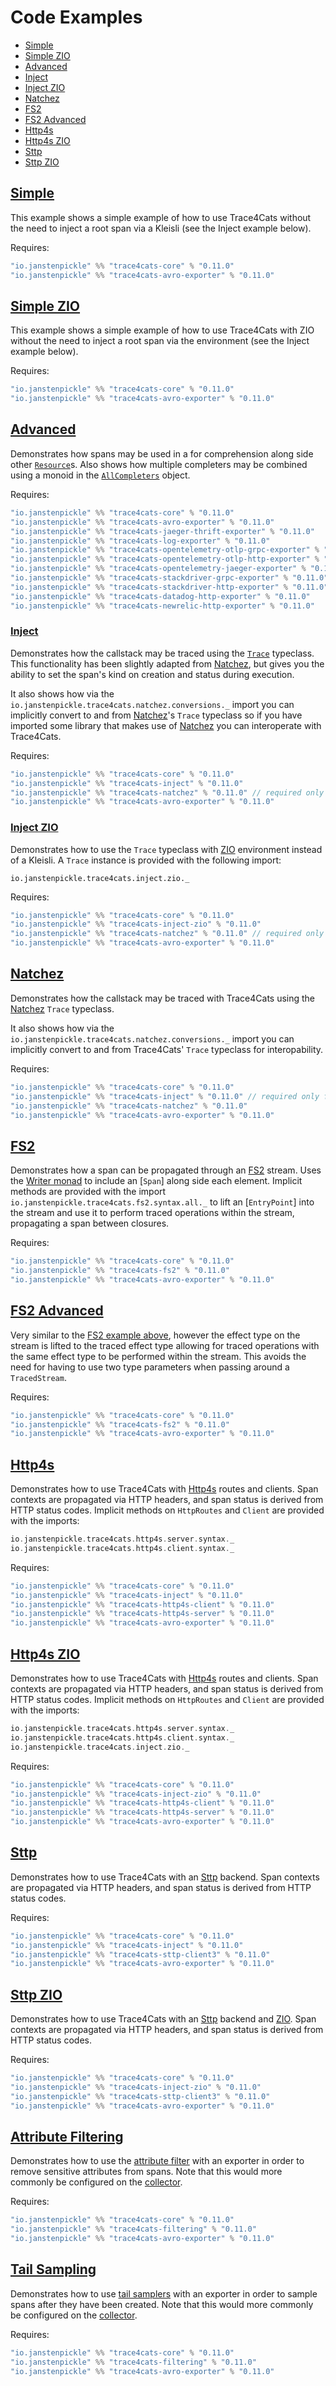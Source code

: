 # Code Examples

 * [Simple](#simple)
 * [Simple ZIO](#simple-zio)
 * [Advanced](#advanced)
 * [Inject](#inject)
 * [Inject ZIO](#inject-zio)
 * [Natchez](#natchez)
 * [FS2](#fs2)
 * [FS2 Advanced](#fs2-advanced)
 * [Http4s](#http4s)
 * [Http4s ZIO](#http4s-zio)
 * [Sttp](#http4s)
 * [Sttp ZIO](#http4s-zio)

## [Simple](../modules/example/src/main/scala/io/janstenpickle/trace4cats/example/SimpleExample.scala)

This example shows a simple example of how to use Trace4Cats without the need to
inject a root span via a Kleisli (see the Inject example below).

Requires:

```scala
"io.janstenpickle" %% "trace4cats-core" % "0.11.0"
"io.janstenpickle" %% "trace4cats-avro-exporter" % "0.11.0"

```

## [Simple ZIO](../modules/example/src/main/scala/io/janstenpickle/trace4cats/example/SimpleZioExample.scala)

This example shows a simple example of how to use Trace4Cats with ZIO without the need to
inject a root span via the environment (see the Inject example below).

Requires:

```scala
"io.janstenpickle" %% "trace4cats-core" % "0.11.0"
"io.janstenpickle" %% "trace4cats-avro-exporter" % "0.11.0"

```

## [Advanced](../modules/example/src/main/scala/io/janstenpickle/trace4cats/example/AdvancedExample.scala)

Demonstrates how spans may be used in a for comprehension along side other [`Resource`]s.
Also shows how multiple completers may be combined using a monoid in the
[`AllCompleters`](../modules/example/src/main/scala/io/janstenpickle/trace4cats/example/AllCompleters.scala)
object.

Requires:

```scala
"io.janstenpickle" %% "trace4cats-core" % "0.11.0"
"io.janstenpickle" %% "trace4cats-avro-exporter" % "0.11.0"
"io.janstenpickle" %% "trace4cats-jaeger-thrift-exporter" % "0.11.0"
"io.janstenpickle" %% "trace4cats-log-exporter" % "0.11.0"
"io.janstenpickle" %% "trace4cats-opentelemetry-otlp-grpc-exporter" % "0.11.0"
"io.janstenpickle" %% "trace4cats-opentelemetry-otlp-http-exporter" % "0.11.0"
"io.janstenpickle" %% "trace4cats-opentelemetry-jaeger-exporter" % "0.11.0"
"io.janstenpickle" %% "trace4cats-stackdriver-grpc-exporter" % "0.11.0"
"io.janstenpickle" %% "trace4cats-stackdriver-http-exporter" % "0.11.0"
"io.janstenpickle" %% "trace4cats-datadog-http-exporter" % "0.11.0"
"io.janstenpickle" %% "trace4cats-newrelic-http-exporter" % "0.11.0"

```

### [Inject](../modules/example/src/main/scala/io/janstenpickle/trace4cats/example/InjectExample.scala)

Demonstrates how the callstack may be traced using the [`Trace`](../modules/inject/src/main/scala/io/janstenpickle/trace4cats/inject/Trace.scala)
typeclass. This functionality has been slightly adapted from [Natchez], but gives
you the ability to set the span's kind on creation and status during execution.

It also shows how via the `io.janstenpickle.trace4cats.natchez.conversions._` import
you can implicitly convert to and from [Natchez]'s `Trace` typeclass so if
you have imported some library that makes use of [Natchez] you can
interoperate with Trace4Cats.

Requires:


```scala
"io.janstenpickle" %% "trace4cats-core" % "0.11.0"
"io.janstenpickle" %% "trace4cats-inject" % "0.11.0"
"io.janstenpickle" %% "trace4cats-natchez" % "0.11.0" // required only for interop
"io.janstenpickle" %% "trace4cats-avro-exporter" % "0.11.0"

```

### [Inject ZIO](../modules/example/src/main/scala/io/janstenpickle/trace4cats/example/InjectZioExample.scala)

Demonstrates how to use the `Trace` typeclass with [ZIO] environment instead of a Kleisli. A `Trace` instance
is provided with the following import:

```
io.janstenpickle.trace4cats.inject.zio._
```

Requires:

```scala
"io.janstenpickle" %% "trace4cats-core" % "0.11.0"
"io.janstenpickle" %% "trace4cats-inject-zio" % "0.11.0"
"io.janstenpickle" %% "trace4cats-natchez" % "0.11.0" // required only for interop
"io.janstenpickle" %% "trace4cats-avro-exporter" % "0.11.0"

```

## [Natchez](../modules/example/src/main/scala/io/janstenpickle/trace4cats/example/NatchezExample.scala)

Demonstrates how the callstack may be traced with Trace4Cats using the [Natchez] `Trace`
typeclass.

It also shows how via the `io.janstenpickle.trace4cats.natchez.conversions._` import
you can implicitly convert to and from Trace4Cats' `Trace` typeclass for
interopability.

Requires:


```scala
"io.janstenpickle" %% "trace4cats-core" % "0.11.0"
"io.janstenpickle" %% "trace4cats-inject" % "0.11.0" // required only for interop
"io.janstenpickle" %% "trace4cats-natchez" % "0.11.0"
"io.janstenpickle" %% "trace4cats-avro-exporter" % "0.11.0"

```


## [FS2](../modules/example/src/main/scala/io/janstenpickle/trace4cats/example/Fs2Example.scala)

Demonstrates how a span can be propagated through an [FS2] stream. Uses the
[Writer monad](http://eed3si9n.com/herding-cats/Writer.html) to include an [`Span`] along side each element.
Implicit methods are provided with the import `io.janstenpickle.trace4cats.fs2.syntax.all._` to lift an
[`EntryPoint`] into the stream and use it to perform traced operations within the stream, propagating a span
between closures.

Requires:

```scala
"io.janstenpickle" %% "trace4cats-core" % "0.11.0"
"io.janstenpickle" %% "trace4cats-fs2" % "0.11.0"
"io.janstenpickle" %% "trace4cats-avro-exporter" % "0.11.0"

```

## [FS2 Advanced](../modules/example/src/main/scala/io/janstenpickle/trace4cats/example/Fs2AdvancedExample.scala)


Very similar to the [FS2 example above](#fs2), however the effect type on the stream is lifted to the traced effect type
allowing for traced operations with the same effect type to be performed within the stream. This avoids the need for
having to use two type parameters when passing around a `TracedStream`.

Requires:

```scala
"io.janstenpickle" %% "trace4cats-core" % "0.11.0"
"io.janstenpickle" %% "trace4cats-fs2" % "0.11.0"
"io.janstenpickle" %% "trace4cats-avro-exporter" % "0.11.0"

```

## [Http4s](../modules/example/src/main/scala/io/janstenpickle/trace4cats/example/Http4sExample.scala)

Demonstrates how to use Trace4Cats with [Http4s] routes and clients. Span contexts are propagated via HTTP headers, and
span status is derived from HTTP status codes. Implicit methods on `HttpRoutes` and `Client` are provided with the
imports:

```scala
io.janstenpickle.trace4cats.http4s.server.syntax._
io.janstenpickle.trace4cats.http4s.client.syntax._
```

Requires:

```scala
"io.janstenpickle" %% "trace4cats-core" % "0.11.0"
"io.janstenpickle" %% "trace4cats-inject" % "0.11.0"
"io.janstenpickle" %% "trace4cats-http4s-client" % "0.11.0"
"io.janstenpickle" %% "trace4cats-http4s-server" % "0.11.0"
"io.janstenpickle" %% "trace4cats-avro-exporter" % "0.11.0"

```

## [Http4s ZIO](../modules/example/src/main/scala/io/janstenpickle/trace4cats/example/Http4sZioExample.scala)

Demonstrates how to use Trace4Cats with [Http4s] routes and clients. Span contexts are propagated via HTTP headers, and
span status is derived from HTTP status codes. Implicit methods on `HttpRoutes` and `Client` are provided with the
imports:

```scala
io.janstenpickle.trace4cats.http4s.server.syntax._
io.janstenpickle.trace4cats.http4s.client.syntax._
io.janstenpickle.trace4cats.inject.zio._
```

Requires:

```scala
"io.janstenpickle" %% "trace4cats-core" % "0.11.0"
"io.janstenpickle" %% "trace4cats-inject-zio" % "0.11.0"
"io.janstenpickle" %% "trace4cats-http4s-client" % "0.11.0"
"io.janstenpickle" %% "trace4cats-http4s-server" % "0.11.0"
"io.janstenpickle" %% "trace4cats-avro-exporter" % "0.11.0"

```

## [Sttp](../modules/example/src/main/scala/io/janstenpickle/trace4cats/example/SttpExample.scala)

Demonstrates how to use Trace4Cats with an [Sttp] backend. Span contexts are propagated via HTTP headers, and
span status is derived from HTTP status codes.

Requires:

```scala
"io.janstenpickle" %% "trace4cats-core" % "0.11.0"
"io.janstenpickle" %% "trace4cats-inject" % "0.11.0"
"io.janstenpickle" %% "trace4cats-sttp-client3" % "0.11.0"
"io.janstenpickle" %% "trace4cats-avro-exporter" % "0.11.0"

```

## [Sttp ZIO](../modules/example/src/main/scala/io/janstenpickle/trace4cats/example/SttpZioExample.scala)

Demonstrates how to use Trace4Cats with an [Sttp] backend and [ZIO]. Span contexts are propagated via HTTP headers, and
span status is derived from HTTP status codes.

Requires:

```scala
"io.janstenpickle" %% "trace4cats-core" % "0.11.0"
"io.janstenpickle" %% "trace4cats-inject-zio" % "0.11.0"
"io.janstenpickle" %% "trace4cats-sttp-client3" % "0.11.0"
"io.janstenpickle" %% "trace4cats-avro-exporter" % "0.11.0"

```

## [Attribute Filtering](../modules/example/src/main/scala/io/janstenpickle/trace4cats/example/AttributeFiltering.scala)

Demonstrates how to use the [attribute filter](filtering.md) with an exporter in order to remove sensitive attributes
from spans. Note that this would more commonly be configured on the [collector].

Requires:

```scala
"io.janstenpickle" %% "trace4cats-core" % "0.11.0"
"io.janstenpickle" %% "trace4cats-filtering" % "0.11.0"
"io.janstenpickle" %% "trace4cats-avro-exporter" % "0.11.0"

```

## [Tail Sampling](../modules/example/src/main/scala/io/janstenpickle/trace4cats/example/TailSampling.scala)

Demonstrates how to use [tail samplers](sampling.md#tail-sampling) with an exporter in order to sample spans after they
have been created. Note that this would more commonly be configured on the [collector].

Requires:

```scala
"io.janstenpickle" %% "trace4cats-core" % "0.11.0"
"io.janstenpickle" %% "trace4cats-filtering" % "0.11.0"
"io.janstenpickle" %% "trace4cats-avro-exporter" % "0.11.0"

```

[FS2]: https://fs2.io/
[FS2 `EntryPoint`]: ../modules/fs2/src/main/scala/io/janstenpickle/trace4cats/fs2/Fs2EntryPoint.scala
[Http4s]: https://http4s.org/
[Jaeger]: https://www.jaegertracing.io/
[Log4Cats]: https://github.com/typelevel/log4cats
[Natchez]: https://github.com/tpolecat/natchez
[`native-image`]: https://www.graalvm.org/docs/reference-manual/native-image/
[OpenTelemetry]: http://opentelemetry.io
[Stackdriver Trace]: https://cloud.google.com/trace/docs/reference
[Datadog]: https://docs.datadoghq.com/api/v1/tracing/
[NewRelic]: https://docs.newrelic.com/docs/understand-dependencies/distributed-tracing/trace-api/report-new-relic-format-traces-trace-api#new-relic-guidelines
[`Resource`]: https://typelevel.org/cats-effect/datatypes/resource.html
[ZIO]: https://zio.dev
[Sttp]: https://sttp.softwaremill.com
[Kafka consumer config]: https://kafka.apache.org/26/javadoc/?org/apache/kafka/clients/consumer/ConsumerConfig.html
[Kafka producer config]: https://kafka.apache.org/26/javadoc/?org/apache/kafka/clients/producer/ProducerConfig.html
[collector]: components.md#collectors

